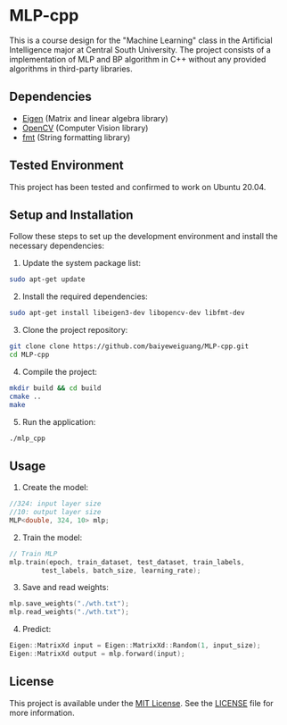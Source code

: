 # MLP-cpp
This is a course design for the "Machine Learning" class in the Artificial Intelligence major at Central South University. The project consists of a implementation of MLP and BP algorithm in C++ without any provided algorithms in third-party libraries.


## Dependencies

- [Eigen](http://eigen.tuxfamily.org/index.php?title=Main_Page) (Matrix and linear algebra library)
- [OpenCV](http://docs.opencv.org) (Computer Vision library)
- [fmt](http://fmtlib.net/latest/index.html) (String formatting library)

## Tested Environment

This project has been tested and confirmed to work on Ubuntu 20.04.

## Setup and Installation

Follow these steps to set up the development environment and install the necessary dependencies:

1. Update the system package list:

```bash
sudo apt-get update
```

2. Install the required dependencies:

```bash
sudo apt-get install libeigen3-dev libopencv-dev libfmt-dev
```

3. Clone the project repository:

```bash
git clone clone https://github.com/baiyeweiguang/MLP-cpp.git
cd MLP-cpp
```

4. Compile the project:

```bash
mkdir build && cd build
cmake ..
make
```

5. Run the application:

```bash
./mlp_cpp
```

## Usage

1. Create the model:

```cpp
//324: input layer size
//10: output layer size
MLP<double, 324, 10> mlp;
```

2. Train the model:

```cpp
// Train MLP
mlp.train(epoch, train_dataset, test_dataset, train_labels,
        test_labels, batch_size, learning_rate);
```

3. Save and read weights:

```cpp
mlp.save_weights("./wth.txt");
mlp.read_weights("./wth.txt");
```

4. Predict:

```cpp
Eigen::MatrixXd input = Eigen::MatrixXd::Random(1, input_size);
Eigen::MatrixXd output = mlp.forward(input);
```


## License

This project is available under the [MIT License](https://opensource.org/licenses/MIT). See the [LICENSE](./LICENSE) file for more information.
